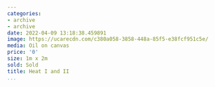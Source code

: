 ```yaml
---
categories:
- archive
- archive
date: 2022-04-09 13:18:38.459891
image: https://ucarecdn.com/c380a058-3858-448a-85f5-e38fcf951c5e/
media: Oil on canvas
price: '0'
size: 1m x 2m
sold: Sold
title: Heat I and II
...
```


